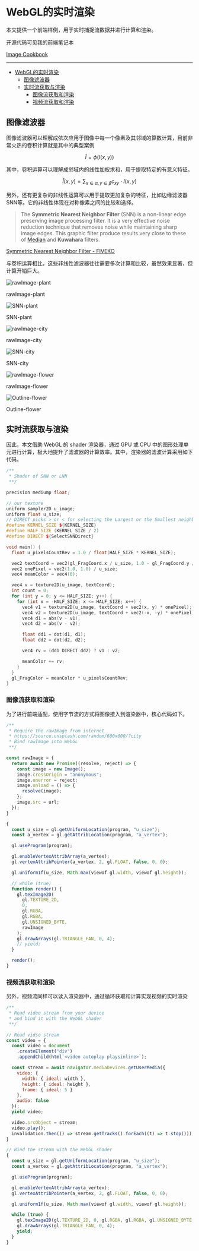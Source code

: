 # WebGL的实时渲染

本文提供一个前端样例，用于实时捕捉流数据并进行计算和渲染。

开源代码可见我的前端笔记本

[Image Cookbook](https://observablehq.com/@listenzcc/image-cookbook "Image Cookbook")

---
- [WebGL的实时渲染](#webgl的实时渲染)
  - [图像滤波器](#图像滤波器)
  - [实时流获取与渲染](#实时流获取与渲染)
    - [图像流获取和渲染](#图像流获取和渲染)
    - [视频流获取和渲染](#视频流获取和渲染)


## 图像滤波器

图像滤波器可以理解成依次应用于图像中每一个像素及其邻域的算数计算，目前非常火热的卷积计算就是其中的典型案例

$$
\hat{I}=\phi(I(x,y))
$$

其中，卷积运算可以理解成邻域内的线性加权求和，用于提取特定的有意义特征。

$$
\hat{I}(x, y) = \sum_{x\in \alpha, y\in \beta} c_{xy} \cdot I(x, y)
$$

另外，还有更复杂的非线性运算可以用于提取更加复杂的特征，比如边缘滤波器SNN等。它的非线性体现在对称像素之间的比较和选择。

> The **Symmetric Nearest Neighbor Filter** (SNN) is a non-linear edge preserving image processing filter. It is a very effective noise reduction technique that removes noise while maintaining sharp image edges. This graphic filter produce results very close to these of [Median](https://fiveko.com/median-filter/ "Median") and **Kuwahara** filters.
>

[Symmetric Nearest Neighbor Filter - FIVEKO](https://fiveko.com/symmetric-nearest-neighbor-filter/ "Symmetric Nearest Neighbor Filter - FIVEKO")

与卷积运算相比，这些非线性滤波器往往需要多次计算和比较，虽然效果显著，但计算开销巨大。

![rawImage-plant](WebGL%E7%9A%84%E5%AE%9E%E6%97%B6%E6%B8%B2%E6%9F%93%208cafd4cf04f444518f1c68e307f4ee41/Untitled.png)

rawImage-plant

![SNN-plant](WebGL%E7%9A%84%E5%AE%9E%E6%97%B6%E6%B8%B2%E6%9F%93%208cafd4cf04f444518f1c68e307f4ee41/Untitled%201.png)

SNN-plant

![rawImage-city](WebGL%E7%9A%84%E5%AE%9E%E6%97%B6%E6%B8%B2%E6%9F%93%208cafd4cf04f444518f1c68e307f4ee41/Untitled%202.png)

rawImage-city

![SNN-city](WebGL%E7%9A%84%E5%AE%9E%E6%97%B6%E6%B8%B2%E6%9F%93%208cafd4cf04f444518f1c68e307f4ee41/Untitled%203.png)

SNN-city

![rawImage-flower](WebGL%E7%9A%84%E5%AE%9E%E6%97%B6%E6%B8%B2%E6%9F%93%208cafd4cf04f444518f1c68e307f4ee41/Untitled%204.png)

rawImage-flower

![Outline-flower](WebGL%E7%9A%84%E5%AE%9E%E6%97%B6%E6%B8%B2%E6%9F%93%208cafd4cf04f444518f1c68e307f4ee41/Untitled%205.png)

Outline-flower

## 实时流获取与渲染

因此，本文借助 WebGL 的 shader 渲染器，通过 GPU 或 CPU 中的图形处理单元进行计算，极大地提升了滤波器的计算效率。其中，渲染器的滤波计算采用如下代码。

```cpp
/**
 * Shader of SNN or LNN
 **/

precision mediump float;

// our texture
uniform sampler2D u_image;
uniform float u_size;
// DIRECT picks > or < for selecting the Largest or the Smallest neighbor
#define KERNEL_SIZE ${KERNEL_SIZE}
#define HALF_SIZE (KERNEL_SIZE / 2)
#define DIRECT ${SelectSNNDirect}

void main() {
  float u_pixelsCountRev = 1.0 / float(HALF_SIZE * KERNEL_SIZE);

  vec2 textCoord = vec2(gl_FragCoord.x / u_size, 1.0 - gl_FragCoord.y / u_size);
  vec2 onePixel = vec2(1.0, 1.0) / u_size;
  vec4 meanColor = vec4(0);

  vec4 v = texture2D(u_image, textCoord);
  int count = 0;
  for (int y = 0; y <= HALF_SIZE; y++) {
    for (int x = -HALF_SIZE; x <= HALF_SIZE; x++) {
      vec4 v1 = texture2D(u_image, textCoord + vec2(x, y) * onePixel);
      vec4 v2 = texture2D(u_image, textCoord + vec2(-x, -y) * onePixel);
      vec4 d1 = abs(v - v1);
      vec4 d2 = abs(v - v2);

      float dd1 = dot(d1, d1);
      float dd2 = dot(d2, d2);

      vec4 rv = (dd1 DIRECT dd2) ? v1 : v2;

      meanColor += rv;
    }
  }
  gl_FragColor = meanColor * u_pixelsCountRev;
}
```

### 图像流获取和渲染

为了进行前端适配，使用字节流的方式将图像接入到渲染器中，核心代码如下。

```jsx
/**
 * Require the rawImage from internet
 * https://source.unsplash.com/random/600x600/?city
 * Bind rawImage into WebGL
 **/

const rawImage = {
  return await new Promise((resolve, reject) => {
    const image = new Image();
    image.crossOrigin = "anonymous";
    image.onerror = reject;
    image.onload = () => {
      resolve(image);
    };
    image.src = url;
  });
}

{
  const u_size = gl.getUniformLocation(program, "u_size");
  const a_vertex = gl.getAttribLocation(program, "a_vertex");

  gl.useProgram(program);

  gl.enableVertexAttribArray(a_vertex);
  gl.vertexAttribPointer(a_vertex, 2, gl.FLOAT, false, 0, 0);

  gl.uniform1f(u_size, Math.max(viewof gl.width, viewof gl.height));

  // while (true)
  function render() {
    gl.texImage2D(
      gl.TEXTURE_2D,
      0,
      gl.RGBA,
      gl.RGBA,
      gl.UNSIGNED_BYTE,
      rawImage
    );
    gl.drawArrays(gl.TRIANGLE_FAN, 0, 4);
    // yield;
  }

  render();
}
```

### 视频流获取和渲染

另外，视频流同样可以读入渲染器中，通过循环获取和计算实现视频的实时渲染

```jsx
/**
 * Read video stream from your device
 * and bind it with the WebGL shader
 **/

// Read vidso stream
const video = {
  const video = document
    .createElement("div")
    .appendChild(html`<video autoplay playsinline>`);

  const stream = await navigator.mediaDevices.getUserMedia({
    video: {
      width: { ideal: width },
      height: { ideal: height },
      frame: { ideal: 5 }
    },
    audio: false
  });
  yield video;

  video.srcObject = stream;
  video.play();
  invalidation.then(() => stream.getTracks().forEach((t) => t.stop()));
}

// Bind the stream with the WebGL shader
{
  const u_size = gl.getUniformLocation(program, "u_size");
  const a_vertex = gl.getAttribLocation(program, "a_vertex");

  gl.useProgram(program);

  gl.enableVertexAttribArray(a_vertex);
  gl.vertexAttribPointer(a_vertex, 2, gl.FLOAT, false, 0, 0);

  gl.uniform1f(u_size, Math.max(viewof gl.width, viewof gl.height));

  while (true) {
    gl.texImage2D(gl.TEXTURE_2D, 0, gl.RGBA, gl.RGBA, gl.UNSIGNED_BYTE, video);
    gl.drawArrays(gl.TRIANGLE_FAN, 0, 4);
    yield;
  }
}
```